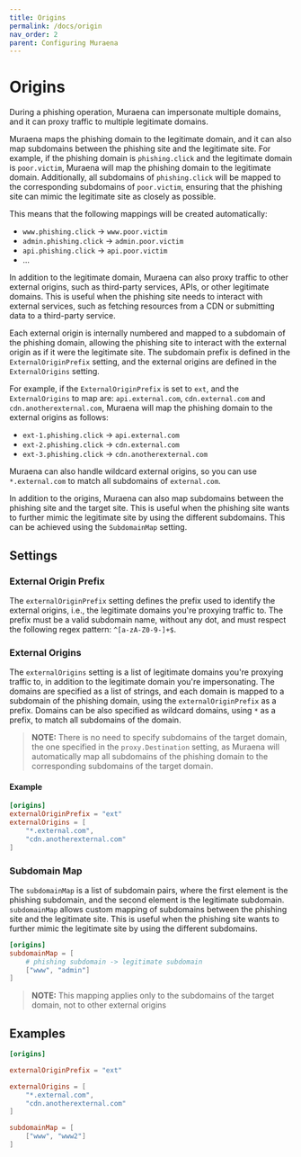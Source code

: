 ```yaml
---
title: Origins
permalink: /docs/origin
nav_order: 2
parent: Configuring Muraena
---
```


# Origins

During a phishing operation, Muraena can impersonate multiple domains, and it can proxy traffic to multiple legitimate domains.

Muraena maps the phishing domain to the legitimate domain, and it can also map subdomains between the phishing site and 
the legitimate site. For example, if the phishing domain is `phishing.click` and the legitimate domain is `poor.victim`, 
Muraena will map the phishing domain to the legitimate domain.
Additionally, all subdomains of `phishing.click` will be mapped to the corresponding subdomains of `poor.victim`, 
ensuring that the phishing site can mimic the legitimate site as closely as possible.

This means that the following mappings will be created automatically:
- `www.phishing.click`   -> `www.poor.victim`
- `admin.phishing.click` -> `admin.poor.victim`
- `api.phishing.click`   -> `api.poor.victim`
- ...

In addition to the legitimate domain, Muraena can also proxy traffic to other external origins, such as third-party 
services, APIs, or other legitimate domains. This is useful when the phishing site needs to interact with external 
services, such as fetching resources from a CDN or submitting data to a third-party service.

Each external origin is internally numbered and mapped to a subdomain of the phishing domain, allowing the phishing site 
to interact with the external origin as if it were the legitimate site.
The subdomain prefix is defined in the `ExternalOriginPrefix` setting, and the external origins are defined in the 
`ExternalOrigins` setting.

For example, if the `ExternalOriginPrefix` is set to `ext`, and the `ExternalOrigins` to map are:
`api.external.com`, `cdn.external.com` and `cdn.anotherexternal.com`, Muraena will map the phishing domain to the 
external origins as follows:

- `ext-1.phishing.click` -> `api.external.com`
- `ext-2.phishing.click` -> `cdn.external.com`
- `ext-3.phishing.click` -> `cdn.anotherexternal.com`


Muraena can also handle wildcard external origins, so you can use `*.external.com` to match all subdomains of `external.com`.

In addition to the origins, Muraena can also map subdomains between the phishing site and the target site.
This is useful when the phishing site wants to further mimic the legitimate site by using the different subdomains.
This can be achieved using the `SubdomainMap` setting.


## Settings

### External Origin Prefix
The `externalOriginPrefix` setting defines the prefix used to identify the external origins, i.e., 
the legitimate domains you're proxying traffic to. 
The prefix must be a valid subdomain name, without any dot, and must respect the following regex pattern: 
`^[a-zA-Z0-9-]+$`.


### External Origins
The `externalOrigins` setting is a list of legitimate domains you're proxying traffic to, in addition to the legitimate domain 
you're impersonating. The domains are specified as a list of strings, and each domain is mapped to a subdomain of the 
phishing domain, using the `externalOriginPrefix` as a prefix.
Domains can be also specified as wildcard domains, using `*` as a prefix, to match all subdomains of the domain.

> **NOTE:** There is no need to specify subdomains of the target domain, the one specified in the `proxy.Destination` 
> setting, as Muraena will automatically map all subdomains of the phishing domain to the corresponding subdomains of 
> the target domain.

#### Example
```toml
[origins]
externalOriginPrefix = "ext"
externalOrigins = [
    "*.external.com",
    "cdn.anotherexternal.com"
]
```


### Subdomain Map
The `subdomainMap` is a list of subdomain pairs, where the first element is the phishing subdomain, 
and the second element is the legitimate subdomain.
`subdomainMap` allows custom mapping of subdomains between the phishing site and the legitimate site.
This is useful when the phishing site wants to further mimic the legitimate site by using the different subdomains.


```toml
[origins]
subdomainMap = [
    # phishing subdomain -> legitimate subdomain
    ["www", "admin"]
]   
```

> **NOTE:** This mapping applies only to the subdomains of the target domain, not to other external origins


## Examples

```toml
[origins]

externalOriginPrefix = "ext"

externalOrigins = [
    "*.external.com",
    "cdn.anotherexternal.com"
]

subdomainMap = [
    ["www", "www2"]
]   
```

